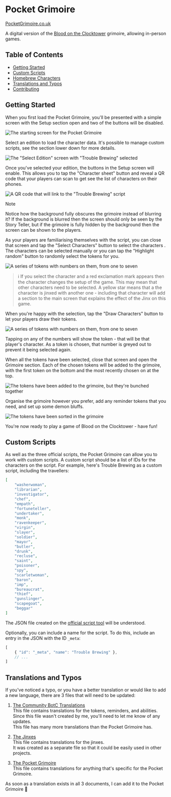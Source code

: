 # Pocket Grimoire

[PocketGrimoire.co.uk](https://www.pocketgrimoire.co.uk)

A digital version of the [Blood on the Clocktower](https://bloodontheclocktower.com) grimoire, allowing in-person games.

## Table of Contents

- [Getting Started](#getting-started)
- [Custom Scripts](#custom-scripts)
- [Homebrew Characters](homebrew.md)
- [Translations and Typos](#translations-and-typos)
- [Contributing](CONTRIBUTING.md)

## Getting Started

When you first load the Pocket Grimoire, you'll be presented with a simple screen with the Setup section open and two of the buttons will be disabled.

![The starting screen for the Pocket Grimoire](https://raw.githubusercontent.com/Skateside/pocket-grimoire/main/assets/img/docs/starting-screen.jpg)

Select an edition to load the character data. It's possible to manage custom scripts, see the section lower down for more details.

![The "Select Edition" screen with "Trouble Brewing" selected](https://raw.githubusercontent.com/Skateside/pocket-grimoire/main/assets/img/docs/select-edition.jpg)

Once you've selected your edition, the buttons in the Setup screen will enable. This allows you to tap the "Character sheet" button and reveal a QR code that your players can scan to get see the list of characters on their phones.

![A QR code that will link to the "Trouble Brewing" script](https://raw.githubusercontent.com/Skateside/pocket-grimoire/main/assets/img/docs/qr-code.jpg)

> [!NOTE]
> Notice how the background fully obscures the grimoire instead of blurring it? If the background is blurred then the screen should only be seen by the Story Teller, but if the grimoire is fully hidden by the background then the screen can be shown to the players.

As your players are familiarising themselves with the script, you can close that screen and tap the "Select Characters" button to select the characters . The characters can be selected manually or you can tap the "Highlight random" button to randomly select the tokens for you.

![A series of tokens with numbers on them, from one to seven](https://raw.githubusercontent.com/Skateside/pocket-grimoire/main/assets/img/docs/select-characters.jpg)

> :information_source: If you select the character and a red exclamation mark appears then the character changes the setup of the game. This may mean that other characters need to be selected. A yellow star means that a the character is jinxed with another one - including that character will add a section to the main screen that explains the effect of the Jinx on this game.

When you're happy with the selection, tap the "Draw Characters" button to let your players draw their tokens.

![A series of tokens with numbers on them, from one to seven](https://raw.githubusercontent.com/Skateside/pocket-grimoire/main/assets/img/docs/select-numbers.jpg)

Tapping on any of the numbers will show the token - that will be that player's character. As a token is chosen, that number is greyed out to prevent it being selected again.

When all the tokens have been selected, close that screen and open the Grimoire section. Each of the chosen tokens will be added to the grimoire, with the first token on the bottom and the most recently chosen on at the top.

![The tokens have been added to the grimoire, but they're bunched together](https://raw.githubusercontent.com/Skateside/pocket-grimoire/main/assets/img/docs/tokens-added.jpg)

Organise the grimoire however you prefer, add any reminder tokens that you need, and set up some demon bluffs.

![The tokens have been sorted in the grimoire](https://raw.githubusercontent.com/Skateside/pocket-grimoire/main/assets/img/docs/game-ready.jpg)

You're now ready to play a game of Blood on the Clocktower - have fun!

## Custom Scripts

As well as the three official scripts, the Pocket Grimoire can allow you to work with custom scripts. A custom script should be a list of IDs for the characters on the script. For example, here's Trouble Brewing as a custom script, including the travellers:

```json
[
    "washerwoman",
    "librarian",
    "investigator",
    "chef",
    "empath",
    "fortuneteller",
    "undertaker",
    "monk",
    "ravenkeeper",
    "virgin",
    "slayer",
    "soldier",
    "mayor",
    "butler",
    "drunk",
    "recluse",
    "saint",
    "poisoner",
    "spy",
    "scarletwoman",
    "baron",
    "imp",
    "bureaucrat",
    "thief",
    "gunslinger",
    "scapegoat",
    "beggar"
]
```

The JSON file created on the [official script tool](https://script.bloodontheclocktower.com/) will be understood.

Optionally, you can include a name for the script. To do this, include an entry in the JSON with the ID `_meta`:

```js
[
    { "id": "_meta", "name": "Trouble Brewing" },
    // ...
]
```

## Translations and Typos

If you've noticed a typo, or you have a better translation or would like to add a new language, there are 3 files that will need to be updated:

1.  [The Community BotC Translations](https://docs.google.com/spreadsheets/d/1aAJdqSTafHnw01w-WZ94UPx1Me70Kz-EG1NFfBht2tA/edit#gid=923580658)
    <br>This file contains translations for the tokens, reminders, and abilities.
    <br>Since this file wasn't created by me, you'll need to let me know of any updates.
    <br>This file has many more translations than the Pocket Grimoire has.

2.  [The Jinxes](https://docs.google.com/spreadsheets/d/1EJQzuQNlzTvNzAOJEIldu0ILKNU3UhsgFr-TZnhxpVM/edit#gid=1649450121)
    <br>This file contains translations for the jinxes.
    <br>It was created as a separate file so that it could be easily used in other projects.

3.  [The Pocket Grimoire](https://docs.google.com/spreadsheets/d/1YjI3LcLnLbuONbjbniZTZa1BIT8MKBb8TuIprtmkjAw/edit#gid=19211044)
    <br>This file contains translations for anything that's specific for the Pocket Grimoire.

As soon as a translation exists in all 3 documents, I can add it to the Pocket Grimoire 🙂
